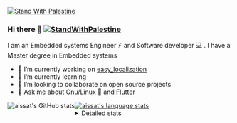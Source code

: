 [![Stand With Palestine](https://raw.githubusercontent.com/TheBSD/StandWithPalestine/main/banner-no-action.svg)](https://thebsd.github.io/StandWithPalestine)
### Hi there 👋   [![StandWithPalestine](https://raw.githubusercontent.com/TheBSD/StandWithPalestine/main/badges/StandWithPalestine.svg)](https://github.com/TheBSD/StandWithPalestine/blob/main/docs/README.md)

I am an Embedded systems Engineer ⚡️ and Software developer 💻 . I have a Master degree in Embedded systems
- 🔭 I’m currently working on [easy_localization](https://pub.dev/packages/easy_localization)
- 🌱 I’m currently learning 
- 👯 I’m looking to collaborate on open source projects
- 💬 Ask me about  Gnu/Linux 🐧 and [Flutter](https://flutter.dev) 

<a href="https://profile-summary-for-github.com/user/aissat">
  <img align="left" height="170px" src="https://github-readme-stats.vercel.app/api?username=aissat&show_icons=true&line_height=27&count_private=true&include_all_commits=true" alt="aissat's GitHub stats"/>
  <img src="https://github-readme-stats.vercel.app/api/top-langs/?username=aissat&hide_langs_below=5&layout=compact" alt="aissat's language stats"/>
</a>

<details>
<summary>Detailed stats</summary>
 

### 🧐 Waka Stats

<!--START_SECTION:waka-->
![Code Time](http://img.shields.io/badge/Code%20Time-6%2C127%20hrs%2054%20mins-blue)

![Profile Views](http://img.shields.io/badge/Profile%20Views-0-blue)

![Lines of code](https://img.shields.io/badge/From%20Hello%20World%20I%27ve%20Written-2.1%20million%20lines%20of%20code-blue)

**🐱 My GitHub Data** 

> 📦 121.5 kB Used in GitHub's Storage 
 > 
> 🏆 191 Contributions in the Year 2024
 > 
> 💼 Opted to Hire
 > 
> 📜 169 Public Repositories 
 > 
> 🔑 27 Private Repositories 
 > 
**I'm a Night 🦉** 

```text
🌞 Morning                593 commits         ██░░░░░░░░░░░░░░░░░░░░░░░   08.13 % 
🌆 Daytime                1209 commits        ████░░░░░░░░░░░░░░░░░░░░░   16.57 % 
🌃 Evening                3040 commits        ██████████░░░░░░░░░░░░░░░   41.67 % 
🌙 Night                  2453 commits        ████████░░░░░░░░░░░░░░░░░   33.63 % 
```
📅 **I'm Most Productive on Thursday** 

```text
Monday                   689 commits         ██░░░░░░░░░░░░░░░░░░░░░░░   09.44 % 
Tuesday                  1100 commits        ████░░░░░░░░░░░░░░░░░░░░░   15.08 % 
Wednesday                859 commits         ███░░░░░░░░░░░░░░░░░░░░░░   11.78 % 
Thursday                 1452 commits        █████░░░░░░░░░░░░░░░░░░░░   19.90 % 
Friday                   1300 commits        ████░░░░░░░░░░░░░░░░░░░░░   17.82 % 
Saturday                 1187 commits        ████░░░░░░░░░░░░░░░░░░░░░   16.27 % 
Sunday                   708 commits         ██░░░░░░░░░░░░░░░░░░░░░░░   09.71 % 
```


📊 **This Week I Spent My Time On** 

```text
🕑︎ Time Zone: Africa/Algiers

💬 Programming Languages: 
YAML                     36 hrs 43 mins      █████████████████████░░░░   82.51 % 
Bash                     5 hrs 25 mins       ███░░░░░░░░░░░░░░░░░░░░░░   12.21 % 
Other                    1 hr 40 mins        █░░░░░░░░░░░░░░░░░░░░░░░░   03.77 % 
Docker                   16 mins             ░░░░░░░░░░░░░░░░░░░░░░░░░   00.61 % 
Git Config               10 mins             ░░░░░░░░░░░░░░░░░░░░░░░░░   00.38 % 

🔥 Editors: 
VS Code                  44 hrs 29 mins      █████████████████████████   100.00 % 

💻 Operating System: 
Linux                    44 hrs 29 mins      █████████████████████████   100.00 % 
```

**I Mostly Code in Dart** 

```text
Dart                     32 repos            ████████░░░░░░░░░░░░░░░░░   32.00 % 
C++                      9 repos             ██░░░░░░░░░░░░░░░░░░░░░░░   09.00 % 
Dockerfile               4 repos             █░░░░░░░░░░░░░░░░░░░░░░░░   04.00 % 
C#                       4 repos             █░░░░░░░░░░░░░░░░░░░░░░░░   04.00 % 
C                        4 repos             █░░░░░░░░░░░░░░░░░░░░░░░░   04.00 % 
```



**Timeline**

![Lines of Code chart](https://raw.githubusercontent.com/aissat/aissat/master/assets/bar_graph.png)


 Last Updated on 04/08/2024 01:08:50 UTC
<!--END_SECTION:waka-->

</details>
